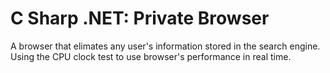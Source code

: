 # C Sharp .NET: Private Browser

A browser that elimates any user's information stored in the search engine. Using the CPU clock test to use browser's performance in real time. 
